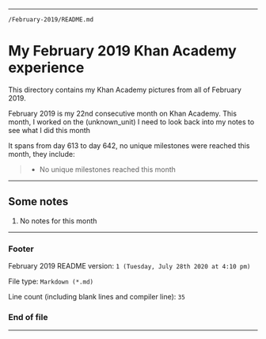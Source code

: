 
***

`/February-2019/README.md`

# My February 2019 Khan Academy experience

This directory contains my Khan Academy pictures from all of February 2019.

February 2019 is my 22nd consecutive month on Khan Academy. This month, I worked on the (unknown_unit) I need to look back into my notes to see what I did this month

It spans from day 613 to day 642, no unique milestones were reached this month, they include:

> * No unique milestones reached this month

***

## Some notes

1. No notes for this month

***

### Footer

February 2019 README version: `1 (Tuesday, July 28th 2020 at 4:10 pm)`

File type: `Markdown (*.md)`

Line count (including blank lines and compiler line): `35`

### End of file

***
